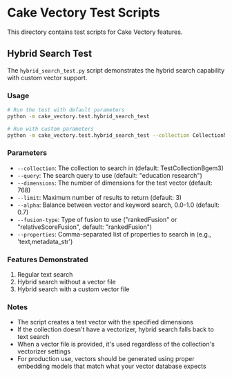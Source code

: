 # Cake Vectory Test Scripts

This directory contains test scripts for Cake Vectory features.

## Hybrid Search Test

The `hybrid_search_test.py` script demonstrates the hybrid search capability with custom vector support.

### Usage

```bash
# Run the test with default parameters
python -m cake_vectory.test.hybrid_search_test

# Run with custom parameters
python -m cake_vectory.test.hybrid_search_test --collection CollectionName --query "my search query" --dimensions 1536 --limit 5 --alpha 0.5
```

### Parameters

- `--collection`: The collection to search in (default: TestCollectionBgem3)
- `--query`: The search query to use (default: "education research")
- `--dimensions`: The number of dimensions for the test vector (default: 768)
- `--limit`: Maximum number of results to return (default: 3)
- `--alpha`: Balance between vector and keyword search, 0.0-1.0 (default: 0.7)
- `--fusion-type`: Type of fusion to use ("rankedFusion" or "relativeScoreFusion", default: "rankedFusion")
- `--properties`: Comma-separated list of properties to search in (e.g., 'text,metadata_str')

### Features Demonstrated

1. Regular text search
2. Hybrid search without a vector file
3. Hybrid search with a custom vector file

### Notes

- The script creates a test vector with the specified dimensions
- If the collection doesn't have a vectorizer, hybrid search falls back to text search
- When a vector file is provided, it's used regardless of the collection's vectorizer settings
- For production use, vectors should be generated using proper embedding models that match what your vector database expects